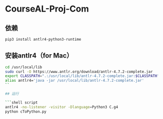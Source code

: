 # CourseAL-Proj-Com

## 依赖
``` bash
pip3 install antlr4-python3-runtime
```

## 安装antlr4（for Mac）
``` bash
cd /usr/local/lib
sudo curl -O https://www.antlr.org/download/antlr-4.7.2-complete.jar
export CLASSPATH=".:/usr/local/lib/antlr-4.7.2-complete.jar:$CLASSPATH"
alias antlr4='java -jar /usr/local/lib/antlr-4.7.2-complete.jar'
``

## 运行

```shell script
antlr4 -no-listener -visitor -Dlanguage=Python3 C.g4
python cToPython.py
```